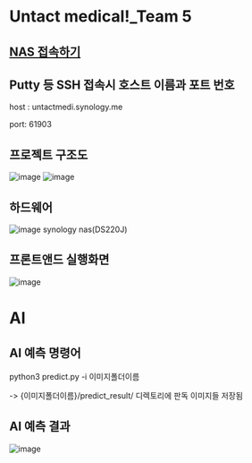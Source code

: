 # Untact medical!_Team 5

## [NAS 접속하기](http://QuickConnect.to/UntactMedical-team5)

## Putty 등 SSH 접속시 호스트 이름과 포트 번호

host : untactmedi.synology.me

port: 61903

## 프로젝트 구조도
![image](https://user-images.githubusercontent.com/59030198/120925456-b894d600-c713-11eb-9b22-5b21b12f6d19.png)
![image](https://user-images.githubusercontent.com/59030198/120925504-e548ed80-c713-11eb-84e5-96429dfce02e.png)


## 하드웨어
![image](https://user-images.githubusercontent.com/59030198/120925343-27bdfa80-c713-11eb-96e3-4480f02ae0ef.png)
synology nas(DS220J)

## 프론트앤드 실행화면
![image](https://user-images.githubusercontent.com/59030198/120925364-47552300-c713-11eb-83b5-01d46ea73b53.png)


# AI
## AI 예측 명령어

python3 predict.py -i 이미지폴더이름

-> {이미지폴더이름}/predict_result/ 디렉토리에 판독 이미지들 저장됨

## AI 예측 결과
![image](https://user-images.githubusercontent.com/59030198/120925405-6eabf000-c713-11eb-9b76-1c479ecf347c.png)

